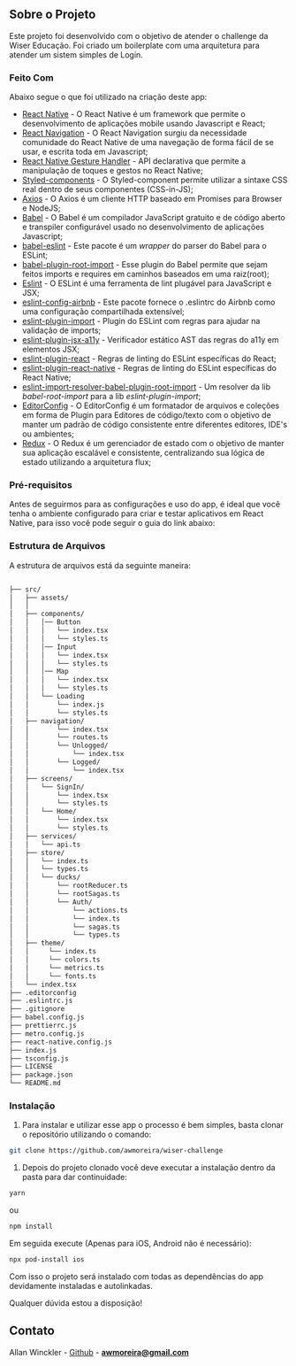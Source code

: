 ## Sobre o Projeto

Este projeto foi desenvolvido com o objetivo de atender o challenge da Wiser Educação. Foi criado um boilerplate com uma arquitetura para atender um sistem simples de Login.
### Feito Com

Abaixo segue o que foi utilizado na criação deste app:

- [React Native](http://facebook.github.io/react-native/) - O React Native é um framework que permite o desenvolvimento de aplicações mobile usando Javascript e React;
- [React Navigation](https://reactnavigation.org/) - O React Navigation surgiu da necessidade comunidade do React Native de uma navegação de forma fácil de se usar, e escrita toda em Javascript;
- [React Native Gesture Handler](https://kmagiera.github.io/react-native-gesture-handler/) - API declarativa que permite a manipulação de toques e gestos no React Native;
- [Styled-components](https://www.styled-components.com/) - O Styled-component permite utilizar a sintaxe CSS real dentro de seus componentes (CSS-in-JS);
- [Axios](https://github.com/axios/axios) - O Axios é um cliente HTTP baseado em Promises para Browser e NodeJS;
- [Babel](https://babeljs.io/) - O Babel é um compilador JavaScript gratuito e de código aberto e transpiler configurável usado no desenvolvimento de aplicações Javascript;
- [babel-eslint](https://github.com/babel/babel-eslint) - Este pacote é um _wrapper_ do parser do Babel para o ESLint;
- [babel-plugin-root-import](https://github.com/entwicklerstube/babel-plugin-root-import) - Esse plugin do Babel permite que sejam feitos imports e requires em caminhos baseados em uma raiz(root);
- [Eslint](https://eslint.org/) - O ESLint é uma ferramenta de lint plugável para JavaScript e JSX;
- [eslint-config-airbnb](https://github.com/airbnb/javascript/tree/master/packages/eslint-config-airbnb) - Este pacote fornece o .eslintrc do Airbnb como uma configuração compartilhada extensível;
- [eslint-plugin-import](https://github.com/benmosher/eslint-plugin-import) - Plugin do ESLint com regras para ajudar na validação de imports;
- [eslint-plugin-jsx-a11y](https://github.com/evcohen/eslint-plugin-jsx-a11y) - Verificador estático AST das regras do a11y em elementos JSX;
- [eslint-plugin-react](https://github.com/yannickcr/eslint-plugin-react) - Regras de linting do ESLint específicas do React;
- [eslint-plugin-react-native](https://github.com/Intellicode/eslint-plugin-react-native) - Regras de linting do ESLint específicas do React Native;
- [eslint-import-resolver-babel-plugin-root-import](https://github.com/olalonde/eslint-import-resolver-babel-root-import) - Um resolver da lib _babel-root-import_ para a lib _eslint-plugin-import_;
- [EditorConfig](https://editorconfig.org/) - O EditorConfig é um formatador de arquivos e coleções em forma de Plugin para Editores de código/texto com o objetivo de manter um padrão de código consistente entre diferentes editores, IDE's ou ambientes;
- [Redux](https://redux.js.org/) - O Redux é um gerenciador de estado com o objetivo de manter sua aplicação escalável e consistente, centralizando sua lógica de estado utilizando a arquitetura flux;


<!-- GETTING STARTED -->

### Pré-requisitos

Antes de seguirmos para as configurações e uso do app, é ideal que você tenha o ambiente configurado para criar e testar aplicativos em React Native, para isso você pode seguir o guia do link abaixo:


### Estrutura de Arquivos

A estrutura de arquivos está da seguinte maneira:

```bash

├── src/
│   ├── assets/
│   │   
│   ├── components/
│   │   │── Button
│   │   │   └── index.tsx
│   │   │   └── styles.ts
│   │   │── Input
│   │   │   └── index.tsx
│   │   │   └── styles.ts
│   │   │── Map
│   │   │   └── index.tsx
│   │   │   └── styles.ts
│   │   └── Loading
│   │       └── index.js
│   │       └── styles.ts
│   ├── navigation/
│   │       └── index.tsx
│   │       └── routes.ts
│   │       └── Unlogged/
│   │           └── index.tsx
│   │       └── Logged/
│   │           └── index.tsx
│   ├── screens/
│   │   └── SignIn/
│   │       └── index.tsx
│   │       └── styles.ts
│   │   └── Home/
│   │       └── index.tsx
│   │       └── styles.ts
│   ├── services/
│   │   └── api.ts
│   ├── store/
│   │   └── index.ts
│   │   └── types.ts
│   │   └── ducks/
│   │       └── rootReducer.ts
│   │       └── rootSagas.ts
│   │       └── Auth/
│   │           └── actions.ts
│   │           └── index.ts
│   │           └── sagas.ts
│   │           └── types.ts
│   ├── theme/
│   │     └── index.ts
│   │     └── colors.ts
│   │     └── metrics.ts
│   │     └── fonts.ts
│   └── index.tsx
├── .editorconfig
├── .eslintrc.js
├── .gitignore
├── babel.config.js
├── prettierrc.js
├── metro.config.js
├── react-native.config.js
├── index.js
├── tsconfig.js
├── LICENSE
├── package.json
└── README.md
```

### Instalação

1. Para instalar e utilizar esse app o processo é bem simples, basta clonar o repositório utilizando o comando:

```sh
git clone https://github.com/awmoreira/wiser-challenge
```

1. Depois do projeto clonado você deve executar a instalação dentro da pasta para dar continuidade:

```sh
yarn
```

ou

```sh
npm install
```

Em seguida execute (Apenas para iOS, Android não é necessário):

```sh
npx pod-install ios
```

Com isso o projeto será instalado com todas as dependências do app devidamente instaladas e autolinkadas.

Qualquer dúvida estou a disposição!


<!-- CONTACT -->

## Contato

Allan Winckler - [Github](https://github.com/awmoreira) - **awmoreira@gmail.com**
